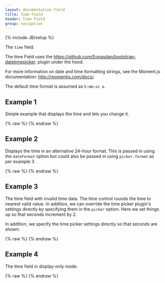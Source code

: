 ```yaml
---
layout: documentation-field
title: Time Field
header: Time Field
group: navigation
---
```

{% include JB/setup %}

The ```time``` field.

The time Field uses the
<a href="https://github.com/Eonasdan/bootstrap-datetimepicker" target="_blank">https://github.com/Eonasdan/bootstrap-datetimepicker</a>.
plugin under the hood.

For more information on date and time formatting strings, see the Moment.js documentation:
<a href="http://momentjs.com/docs/">http://momentjs.com/docs/</a>.

The default time format is assumed as <code>h:mm:ss a</code>.

<!-- INCLUDE_API_DOCS: time -->


## Example 1
Simple example that displays the time and lets you change it.
<div id="field1"> </div>
{% raw %}
<script type="text/javascript" id="field1-script">
$("#field1").alpaca({
    "data": "1:15:00 PM",
    "schema": {
        "format": "time"
    }
});
</script>
{% endraw %}


## Example 2
Displays the time in an alternative 24-hour format.  This is passed in using the <code>dateFormat</code> option but
could also be passed in using <code>picker.format</code> as per example 3.
<div id="field2"> </div>
{% raw %}
<script type="text/javascript" id="field2-script">
$("#field2").alpaca({
    "data": "13:12:34",
    "schema": {
        "format": "time"
    },
    "options": {
        "dateFormat": "HH:mm:ss"
    }
});
</script>
{% endraw %}


## Example 3
The time field with invalid time data.  The time control rounds the time to nearest valid value.
In addition, we can override the time picker plugin's settings directly by specifying them in the ```picker```
option.  Here we set things up so that seconds increment by 2.

In addition, we specify the time picker settings directly so that seconds are shown:
<div id="field3"> </div>
{% raw %}
<script type="text/javascript" id="field3-script">
$("#field3").alpaca({
    "data": "05:77:34",
    "options": {
        "type": "time",
        "picker": {
            "stepping": 2,
            "format": "HH:mm:ss"
        }
    }
});
</script>
{% endraw %}


## Example 4
The time field in display-only mode.
<div id="field4"> </div>
{% raw %}
<script type="text/javascript" id="field4-script">
    $("#field4").alpaca({
        "data": "12:15:30 PM",
        "options": {
            "type": "time"
        },
        "view": "bootstrap-display"
    });
</script>
{% endraw %}
